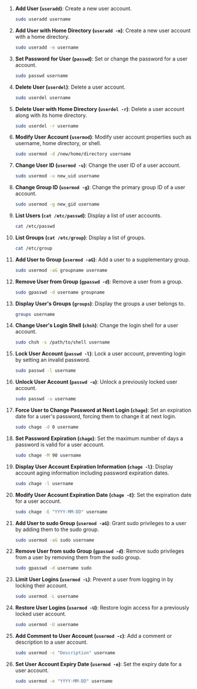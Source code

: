 
1. **Add User (`useradd`)**: Create a new user account.

   ```bash
   sudo useradd username
   ```

2. **Add User with Home Directory (`useradd -m`)**: Create a new user account with a home directory.

   ```bash
   sudo useradd -m username
   ```

3. **Set Password for User (`passwd`)**: Set or change the password for a user account.

   ```bash
   sudo passwd username
   ```

4. **Delete User (`userdel`)**: Delete a user account.

   ```bash
   sudo userdel username
   ```

5. **Delete User with Home Directory (`userdel -r`)**: Delete a user account along with its home directory.

   ```bash
   sudo userdel -r username
   ```

6. **Modify User Account (`usermod`)**: Modify user account properties such as username, home directory, or shell.

   ```bash
   sudo usermod -d /new/home/directory username
   ```

7. **Change User ID (`usermod -u`)**: Change the user ID of a user account.

   ```bash
   sudo usermod -u new_uid username
   ```

8. **Change Group ID (`usermod -g`)**: Change the primary group ID of a user account.

   ```bash
   sudo usermod -g new_gid username
   ```

9. **List Users (`cat /etc/passwd`)**: Display a list of user accounts.

   ```bash
   cat /etc/passwd
   ```

10. **List Groups (`cat /etc/group`)**: Display a list of groups.

    ```bash
    cat /etc/group
    ```

11. **Add User to Group (`usermod -aG`)**: Add a user to a supplementary group.

    ```bash
    sudo usermod -aG groupname username
    ```

12. **Remove User from Group (`gpasswd -d`)**: Remove a user from a group.

    ```bash
    sudo gpasswd -d username groupname
    ```

13. **Display User's Groups (`groups`)**: Display the groups a user belongs to.

    ```bash
    groups username
    ```

14. **Change User's Login Shell (`chsh`)**: Change the login shell for a user account.

    ```bash
    sudo chsh -s /path/to/shell username
    ```

1. **Lock User Account (`passwd -l`)**: Lock a user account, preventing login by setting an invalid password.

   ```bash
   sudo passwd -l username
   ```

2. **Unlock User Account (`passwd -u`)**: Unlock a previously locked user account.

   ```bash
   sudo passwd -u username
   ```

3. **Force User to Change Password at Next Login (`chage`)**: Set an expiration date for a user's password, forcing them to change it at next login.

   ```bash
   sudo chage -d 0 username
   ```

4. **Set Password Expiration (`chage`)**: Set the maximum number of days a password is valid for a user account.

   ```bash
   sudo chage -M 90 username
   ```

5. **Display User Account Expiration Information (`chage -l`)**: Display account aging information including password expiration dates.

   ```bash
   sudo chage -l username
   ```

6. **Modify User Account Expiration Date (`chage -E`)**: Set the expiration date for a user account.

   ```bash
   sudo chage -E "YYYY-MM-DD" username
   ```

7. **Add User to sudo Group (`usermod -aG`)**: Grant sudo privileges to a user by adding them to the sudo group.

   ```bash
   sudo usermod -aG sudo username
   ```

8. **Remove User from sudo Group (`gpasswd -d`)**: Remove sudo privileges from a user by removing them from the sudo group.

   ```bash
   sudo gpasswd -d username sudo
   ```

9. **Limit User Logins (`usermod -L`)**: Prevent a user from logging in by locking their account.

   ```bash
   sudo usermod -L username
   ```

10. **Restore User Logins (`usermod -U`)**: Restore login access for a previously locked user account.

    ```bash
    sudo usermod -U username
    ```

11. **Add Comment to User Account (`usermod -c`)**: Add a comment or description to a user account.

    ```bash
    sudo usermod -c "Description" username
    ```

12. **Set User Account Expiry Date (`usermod -e`)**: Set the expiry date for a user account.

    ```bash
    sudo usermod -e "YYYY-MM-DD" username
    ```

